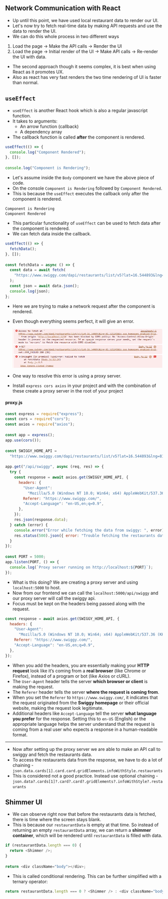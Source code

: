 ## Network Communication with React

- Up until this point, we have used local restaurant data to render our UI.
- Let's now try to fetch real-time data by making API requests and use the data to render the UI.
- We can do this whole process in two different ways

1. Load the page -> Make the API calls -> Render the UI
2. Load the page -> Initial render of the UI -> Make API calls -> Re-render the UI with data.

- The second approach though it seems complex, it is best when using React as it promotes UX.
- Also as react has very fast renders the two time rendering of UI is faster than normal.

## `useEffect`

- `useEffect` is another React hook which is also a regular javascript function.
- It takes to arguments:
  - An arrow function (callback)
  - A dependency array
- The callback function is called **after** the component is rendered.

```javascript
useEffect(() => {
  console.log("Component Rendered");
}, []);

console.log("Component is Rendering");
```

- Let's assume inside the `Body` component we have the above piece of code.
- On the console `Component is Rendering` followed by `Component Rendered`.
- This is because the `useEffect` executes the callback only after the component is rendered.

```
Component is Rendering
Component Rendered
```

- This particular functionality of `useEffect` can be used to fetch data after the component is rendered.
- We can fetch data inside the callback.

```javascript
useEffect(() => {
  fetchData();
}, []);

const fetchData = async () => {
  const data = await fetch(
    "https://www.swiggy.com/dapi/restaurants/list/v5?lat=16.544893&lng=81.521241&is-seo-homepage-enabled=true&page_type=DESKTOP_WEB_LISTING"
  );
  const json = await data.json();
  console.log(json);
};
```

- Here we are trying to make a network request after the component is rendered.
- Even though everything seems perfect, it will give an error.

  ![CORS Error](./Images/CORSError.png)

- One way to resolve this error is using a proxy server.
- Install `express cors axios` in your project and with the combination of these create a proxy server in the root of your project

#### proxy.js

```javascript
const express = require("express");
const cors = require("cors");
const axios = require("axios");

const app = express();
app.use(cors());

const SWIGGY_HOME_API =
  "https://www.swiggy.com/dapi/restaurants/list/v5?lat=16.544893&lng=81.521241&is-seo-homepage-enabled=true&page_type=DESKTOP_WEB_LISTING";

app.get("/api/swiggy", async (req, res) => {
  try {
    const response = await axios.get(SWIGGY_HOME_API, {
      headers: {
        "User-Agent":
          "Mozilla/5.0 (Windows NT 10.0; Win64; x64) AppleWebKit/537.36 (KHTML, like Gecko) Chrome/123.0.0.0 Safari/537.36",
        Referer: "https://www.swiggy.com/",
        "Accept-Language": "en-US,en;q=0.9",
      },
    });
    res.json(response.data);
  } catch (error) {
    console.error("Error while fetching the data from swiggy: ", error);
    res.status(500).json({ error: "Trouble fetching the restaurants data." });
  }
});

const PORT = 5000;
app.listen(PORT, () => {
  console.log(`Proxy server running on http://localhost:${PORT}`);
});
```

- What is this doing? We are creating a proxy server and using `localhost:5000` to host.
- Now from our frontend we can call the `localhost:5000/api/swiggy` and our proxy server will call the swiggy api.
- Focus must be kept on the headers being passed along with the request.

```javascript
const response = await axios.get(SWIGGY_HOME_API, {
  headers: {
    "User-Agent":
      "Mozilla/5.0 (Windows NT 10.0; Win64; x64) AppleWebKit/537.36 (KHTML, like Gecko) Chrome/123.0.0.0 Safari/537.36",
    Referer: "https://www.swiggy.com/",
    "Accept-Language": "en-US,en;q=0.9",
  },
});
```

- When you add the headers, you are essentially making your **HTTP request** look like it’s coming from a **real browser** (like Chrome or Firefox), instead of a program or bot (like Axios or cURL).
- The `User-Agent` header tells the server **which browser or client** is making the request.
- The `Referer` header tells the server **where the request is coming from**.
- When you set the `Referer` to `https://www.swiggy.com/`, it indicates that the request originated from the **Swiggy homepage** or their official website, making the request look legitimate.
- Additional headers like `Accept-Language` tell the server **what language you prefer** for the response. Setting this to `en-US` (English) or the appropriate language helps the server understand that the request is coming from a real user who expects a response in a human-readable format.

---

- Now after setting up the proxy server we are able to make an API call to swiggy and fetch the restaurants data.
- To access the restaurants data from the response, we have to do a lot of chaining - `json.data.cards[1].card.card.gridElements.infoWithStyle.restaurants`
- This is considered not a good practice. Instead use optional chaining - `json.data?.cards[1]?.card?.card?.gridElements?.infoWithStyle?.restaurants`

## Shimmer UI

- We can observe right now that before the restaurants data is fetched, there is time where the screen stays blank.
- This is because our `restaurantData` is empty at that time. So instead of returning an empty `restaurantData` array, we can return a **shimmer container**, which will be rendered until `restaurantData` is filled with data.

```javascript
if (restaurantData.length === 0) {
  return <Shimmer />;
}

return <div className="body"></div>;
```

- This is called conditional rendering. This can be further simplified with a ternary operator:

```javascript
return restaurantData.length === 0 ? <Shimmer /> : <div className="body"></div>;
```
